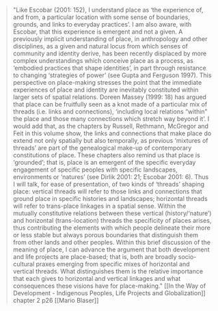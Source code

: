 >"Like Escobar (2001: 152), I understand place as ‘the experience of, and from, a particular location with some sense of boundaries, grounds, and links to everyday practices’. I am also aware, with Escobar, that this experience is emergent and not a given. A previously implicit understanding of place, in anthropology and other disciplines, as a given and natural locus from which senses of community and identity derive, has been recently displaced by more complex understandings which conceive place as a process, as ‘embodied practices that shape identities’, in part through resistance to changing ‘strategies of power’ (see Gupta and Ferguson 1997). This perspective on place-making stresses the point that the immediate experiences of place and identity are inevitably constituted within larger sets of spatial relations. Doreen Massey (1999: 18) has argued that place can be fruitfully seen as a knot made of a particular mix of threads (i.e. links and connections), ‘including local relations “within” the place and those many connections which stretch way beyond it’. I would add that, as the chapters by Russell, Rethmann, McGregor and Feit in this volume show, the links and connections that make place do extend not only spatially but also temporally, as previous ‘mixtures of threads’ are part of the genealogical make-up of contemporary constitutions of place. These chapters also remind us that place is ‘grounded’; that is, place is an emergent of the specific everyday engagement of specific peoples with specific landscapes, environments or ‘natures’ (see Dirlik 2001: 21; Escobar 2001: 6). Thus I will talk, for ease of presentation, of two kinds of ‘threads’ shaping place: vertical threads will refer to those links and connections that ground place in specific histories and landscapes; horizontal threads will refer to trans-place linkages in a spatial sense. Within the mutually constitutive relations between these vertical (history/‘nature’) and horizontal (trans-location) threads the specificity of places arises, thus contributing the elements with which people delineate their more or less stable but always porous boundaries that distinguish them from other lands and other peoples. Within this brief discussion of the meaning of place, I can advance the argument that both development and life projects are place-based; that is, both are broadly socio-cultural praxes emerging from specific mixes of horizontal and vertical threads. What distinguishes them is the relative importance that each gives to horizontal and vertical linkages and what consequences these visions have for place-making."
>	[[In the Way of Development - Indigenous Peoples, Life Projects and Globalization]] chapter 2 p26 [[Mario Blaser]]